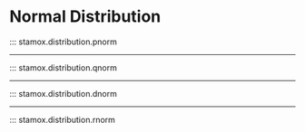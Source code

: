 # Normal Distribution
  
::: stamox.distribution.pnorm

---

::: stamox.distribution.qnorm

---

::: stamox.distribution.dnorm

--- 

::: stamox.distribution.rnorm
